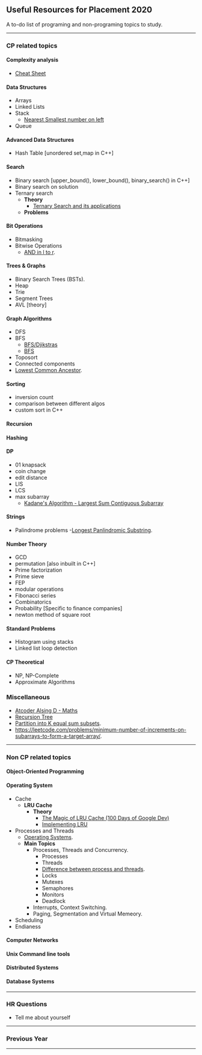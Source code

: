 ## Useful Resources for Placement 2020
A to-do list of programing and non-programing topics to study.

---

### CP related topics

#### Complexity analysis
- [Cheat Sheet](https://www.bigocheatsheet.com/)

#### Data Structures
- Arrays
- Linked Lists
- Stack
  - [Nearest Smallest number on left](https://www.geeksforgeeks.org/find-the-nearest-smaller-numbers-on-left-side-in-an-array/)
- Queue

#### Advanced Data Structures
- Hash Table [unordered set,map in C++]

#### Search
- Binary search [upper_bound(), lower_bound(), binary_search() in C++]
- Binary search on solution
- Ternary search
  - **Theory**
    - [Ternary Search and its applications](https://cp-algorithms.com/num_methods/ternary_search.html?fbclid=IwAR1LVwQ1WITShxj_SzG3xHwxR7WhMgCW28fyX7O_MYV9f0nPCdbK3XIGrZo)
  - **Problems**

#### Bit Operations
- Bitmasking
- Bitwise Operations
  - [AND in l to r](https://leetcode.com/contest/weekly-contest-198/problems/find-a-value-of-a-mysterious-function-closest-to-target/).

#### Trees & Graphs
- Binary Search Trees (BSTs).
- Heap
- Trie
- Segment Trees
- AVL [theory]

#### Graph Algorithms
- DFS
- BFS
  - [BFS/Djikstras](https://leetcode.com/problems/path-with-maximum-probability/)
  - [BFS](https://www.geeksforgeeks.org/word-ladder-length-of-shortest-chain-to-reach-a-target-word/)
- Toposort
- Connected components
- [Lowest Common Ancestor](https://www.geeksforgeeks.org/lowest-common-ancestor-binary-tree-set-1/).

#### Sorting
- inversion count
- comparison between different algos
- custom sort in C++

#### Recursion

#### Hashing

#### DP
- 01 knapsack
- coin change
- edit distance
- LIS
- LCS
- max subarray
  - [Kadane's Algorithm - Largest Sum Contiguous Subarray](https://www.geeksforgeeks.org/largest-sum-contiguous-subarray/)

#### Strings
- Palindrome problems
  -[Longest Panlindromic Substring](https://www.geeksforgeeks.org/longest-palindromic-substring-set-2/?ref=rp).

#### Number Theory
- GCD
- permutation [also inbuilt in C++]
- Prime factorization
- Prime sieve
- FEP
- modular operations
- Fibonacci series
- Combinatorics
- Probability [Specific to finance companies]
- newton method of square root

#### Standard Problems
- Histogram using stacks
- Linked list loop detection

#### CP Theoretical
- NP, NP-Complete
- Approximate Algorithms

### Miscellaneous
- [Atcoder Alsing D - Maths](https://atcoder.jp/contests/aising2020/tasks/aising2020_d)
- [Recursion Tree](https://leetcode.com/problems/reaching-points/)
- [Partition into K equal sum subsets](https://leetcode.com/problems/partition-to-k-equal-sum-subsets/).
- https://leetcode.com/problems/minimum-number-of-increments-on-subarrays-to-form-a-target-array/.

---

### Non CP related topics

#### Object-Oriented Programming

#### Operating System
- Cache
  - **LRU Cache**
    - **Theory**
      - [The Magic of LRU Cache (100 Days of Google Dev)](https://www.youtube.com/watch?v=R5ON3iwx78M)
      - [Implementing LRU](https://www.youtube.com/watch?v=bq6N7Ym81iI)
- Processes and Threads
  - [Operating Systems](https://archive.org/details/ucberkeley-webcast-PL-XXv-cvA_iBDyz-ba4yDskqMDY6A1w_c).
  - **Main Topics**
    - Processes, Threads and Concurrency.
      - Processes
      - Threads
      - [Difference between process and threads](https://www.quora.com/What-is-the-difference-between-a-process-and-a-thread).
      - Locks
      - Mutexes
      - Semaphores
      - Monitors
      - Deadlock
    - Interrupts, Context Switching.
    - Paging, Segmentation and Virtual Memeory.
- Scheduling
- Endianess

#### Computer Networks

#### Unix Command line tools

#### Distributed Systems

#### Database Systems

---

### HR Questions
- Tell me about yourself

---

### Previous Year

---
